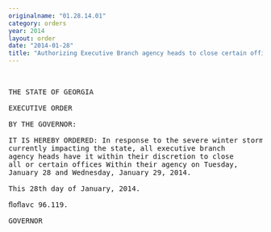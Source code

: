 ```yaml
---
originalname: "01.28.14.01"
category: orders
year: 2014
layout: order
date: "2014-01-28"
title: "Authorizing Executive Branch agency heads to close certain offices due to severe winter weather"
---
```

<pre>
 

THE STATE OF GEORGIA

EXECUTIVE ORDER

BY THE GOVERNOR:

IT IS HEREBY ORDERED: In response to the severe winter storm that is
currently impacting the state, all executive branch
agency heads have it within their discretion to close
all or certain offices Within their agency on Tuesday,
January 28 and Wednesday, January 29, 2014.

This 28th day of January, 2014.

ﬂoﬂavc 96.119.

GOVERNOR

</pre>
